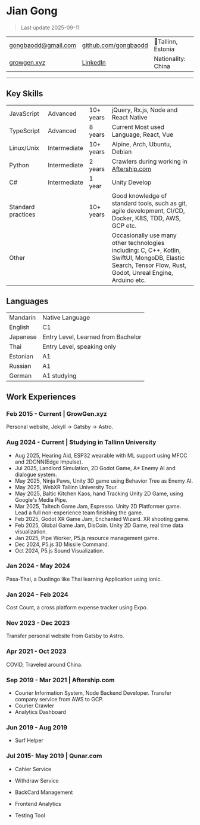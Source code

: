 # Jian Gong

> Last update 2025-09-11

| | | |
|--|--|--|
| gongbaodd@gmail.com  |  [github.com/gongbaodd](https://github.com/gongbaodd) | 📍Tallinn, Estonia  |
|[growgen.xyz](https://www.growgen.xyz)| [LinkedIn](www.linkedin.com/in/jian-gong-27762aa8/) |  Nationality: China |

---

## Key Skills

| | | | |
|--|--|--| -- |
| JavaScript | Advanced | 10+ years | jQuery, Rx.js, Node and React Native |
| TypeScript | Advanced | 8 years  | Current Most used Language, React, Vue |
| Linux/Unix | Intermediate | 10+ years | Alpine, Arch, Ubuntu, Debian |
| Python | Intermediate | 2 years | Crawlers during working in [Aftership.com](https://www.aftership.com/) |
| C#  | Intermediate | 1 year | Unity Develop |
| Standard practices |  | 10+ years | Good knowledge of standard tools, such as git, agile development, CI/CD, Docker, K8S, TDD, AWS, GCP etc. |
| Other | | | Occasionally use many other technologies including: C, C++, Kotlin, SwiftUI, MongoDB, Elastic Search, Tensor Flow, Rust, Godot, Unreal Engine, Arduino etc.  |

## Languages

| | |
|--|--|
| Mandarin | Native Language |
| English  | C1 |
| Japanese | Entry Level, Learned from Bachelor |
| Thai     | Entry Level, speaking only |
| Estonian | A1 |
| Russian  | A1 |
| German   | A1 studying |

## Work Experiences

### Feb 2015 - Current | GrowGen.xyz

Personal website, Jekyll -> Gatsby -> Astro.

### Aug 2024 - Current | Studying in Tallinn University

- Aug 2025, Hearing Aid, ESP32 wearable with ML support using MFCC and 2DCNN(Edge Impulse).
- Jul 2025, Landlord Simulation, 2D Godot Game, A* Enemy AI and dialogue system.
- May 2025, Ninja Paws, Unity 3D game using Behavior Tree as Enemy AI.
- May 2025, WebXR Tallinn University Tour.
- May 2025, Baltic Kitchen Kaos, hand Tracking Unity 2D Game, using Google's Media Pipe.
- Mar 2025, Taltech Game Jam, Espresso. Unity 2D Platformer game. Lead a full non-experience team finishing the game.
- Feb 2025, Godot XR Game Jam, Enchanted Wizard. XR shooting game.
- Feb 2025, Global Game Jam, DisCoin. Unity 2D Game, real time data visualization.
- Jan 2025, Pipe Worker, P5.js resource management game.
- Dec 2024, P5.js 3D Missile Command.
- Oct 2024, P5.js Sound Visualization.

### Jan 2024 - May 2024

Pasa-Thai, a Duolingo like Thai learning Application using ionic.

### Jan 2024 - Feb 2024

Cost Count, a cross platform expense tracker using Expo.

### Nov 2023 - Dec 2023

Transfer personal website from Gatsby to Astro.

### Apr 2021 - Oct 2023

COVID, Traveled around China.

### Sep 2019 - Mar 2021 | Aftership.com

- Courier Information System, Node Backend Developer. Transfer company service from AWS to GCP.
- Courier Crawler
- Analytics Dashboard

### Jun 2019 - Aug 2019

- Surf Helper

### Jul 2015- May 2019 | Qunar.com

- Cahier Service

- Withdraw Service

- BackCard Management

- Frontend Analytics

- Testing Tool
